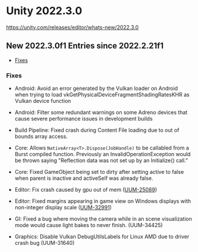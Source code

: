 # Unity 2022.3.0

https://unity.com/releases/editor/whats-new/2022.3.0

## New 2022.3.0f1 Entries since 2022.2.21f1

- [Fixes](#fixes)


### Fixes

*   Android: Avoid an error generated by the Vulkan loader on Android when trying to load vkGetPhysicalDeviceFragmentShadingRatesKHR as Vulkan device function
    
*   Android: Filter some redundant warnings on some Adreno devices that cause severe performance issues in development builds
    
*   Build Pipeline: Fixed crash during Content File loading due to out of bounds array access.
    
*   Core: Allows `NativeArray<T>.Dispose(JobHandle)` to be callabled from a Burst compiled function. Previously an InvalidOperationException would be thrown saying "Reflection data was not set up by an Initialize() call."
    
*   Core: Fixed GameObject being set to dirty after setting active to false when parent is inactive and activeSelf was already false.
    
*   Editor: Fix crash caused by gpu out of mem ([UUM-25089](https://issuetracker.unity3d.com/issues/linux-crash-with-multiple-stack-traces-when-opening-a-project-created-from-test-track-template))
    
*   Editor: Fixed margins appearing in game view on Windows displays with non-integer display scale ([UUM-32991](https://issuetracker.unity3d.com/issues/game-view-has-huge-borders-around-when-free-aspect-is-selected-on-windows-machine))
    
*   GI: Fixed a bug where moving the camera while in an scene visualization mode would cause light bakes to never finish. (UUM-34425)
    
*   Graphics: Disable Vulkan DebugUtilsLabels for Linux AMD due to driver crash bug (UUM-31640)